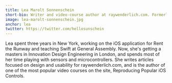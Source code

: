 ```yaml
---
title: Lea Marolt Sonnenschein
short-bio: Writer and video-course author at raywenderlich.com. Formerly iOS at Rent the Runway.
image: lea-marolt-sonnenschein.jpg
anchor: lea
twitter: https://twitter.com/hellosunschein
---
```


Lea spent three years in New York, working on the iOS application for Rent the Runway and teaching Swift at General Assembly. Now, she's getting a masters in Innovation Design Engineering in London, and spends most of her time playing with sensors and microcontrollers. She writes articles focused on design and usability for raywenderlich.com, and is the author of one of the most popular video courses on the site, Reproducing Popular iOS Controls.